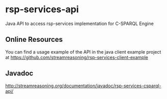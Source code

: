 rsp-services-api
================

Java API to access rsp-services implementation for C-SPARQL Engine

Online Resources
------------

You can find a usage example of the API in the java client example project at https://github.com/streamreasoning/rsp-services-client-example

Javadoc
------------

http://streamreasoning.org/documentation/javadoc/rsp-services-csparql-api/